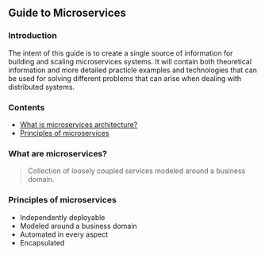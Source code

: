 ## Guide to Microservices
### Introduction
The intent of this guide is to create a single source of information for building and scaling microservices systems. It will contain both theoretical information and more detailed practicle examples and technologies that can be used for solving different problems that can arise when dealing with distributed systems. 
### Contents
 - [What is microservices architecture?](#what-is-microservices-architecture)
 - [Principles of microservices](#principles-of-microservices)
### What are microservices?

> Collection of loosely coupled services modeled around a business domain.

### Principles of microservices

 - Independently deployable
 - Modeled around a business domain
 - Automated in every aspect
 - Encapsulated 

<!--stackedit_data:
eyJoaXN0b3J5IjpbLTE3MTg1ODE0NTgsLTM4MDE1MDYzNSwyMD
k0MTU1NjYyLC02Mzg5MzA0ODUsNzI2MjMyMjI4LDk0MjYwMTM5
MSwxNTg5MjUwNTQ2LDIwMzE5MjcyMDRdfQ==
-->